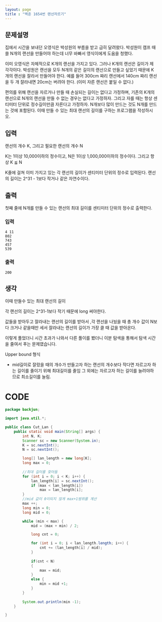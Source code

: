 ```yaml
---
layout: page
title : "백준 1654번 랜선자르기"
---
```



## 문제설명

집에서 시간을 보내던 오영식은 박성원의 부름을 받고 급히 달려왔다. 박성원이 캠프 때 쓸 N개의 랜선을 만들어야 하는데 너무 바빠서 영식이에게 도움을 청했다.

이미 오영식은 자체적으로 K개의 랜선을 가지고 있다. 그러나 K개의 랜선은 길이가 제각각이다. 박성원은 랜선을 모두 N개의 같은 길이의 랜선으로 만들고 싶었기 때문에 K개의 랜선을 잘라서 만들어야 한다. 예를 들어 300cm 짜리 랜선에서 140cm 짜리 랜선을 두 개 잘라내면 20cm는 버려야 한다. (이미 자른 랜선은 붙일 수 없다.)

편의를 위해 랜선을 자르거나 만들 때 손실되는 길이는 없다고 가정하며, 기존의 K개의 랜선으로 N개의 랜선을 만들 수 없는 경우는 없다고 가정하자. 그리고 자를 때는 항상 센티미터 단위로 정수길이만큼 자른다고 가정하자. N개보다 많이 만드는 것도 N개를 만드는 것에 포함된다. 이때 만들 수 있는 최대 랜선의 길이를 구하는 프로그램을 작성하시오.



## 입력

랜선의 개수 K, 그리고 필요한 랜선의 개수 N

K는 1이상 10,000이하의 정수이고, N은 1이상 1,000,000이하의 정수이다. 그리고 항상 K ≦ N 

 K줄에 걸쳐 이미 가지고 있는 각 랜선의 길이가 센티미터 단위의 정수로 입력된다. 랜선의 길이는 2^31 - 1보다 작거나 같은 자연수이다.



## 출력

첫째 줄에 N개를 만들 수 있는 랜선의 최대 길이를 센티미터 단위의 정수로 출력한다.

### 입력

```
4 11
802
743
457
539
```

### 출력

```
200
```





## 생각

이때 만들수 있는 최대 랜선의 길이

각 랜선의 길이는 2^31-1보다 작기 때문에 long 써야한다.

값들을 받아두고 잘라내는 랜선의 길이를 받아서 ,각 랜선을 나눴을 때 총 개수 값이 N보다 크거나 같을때만 세서 잘라내는 랜선의 길이가 가장 클 때 값을 받아온다. 

이렇게 풀었더니 시간 초과가 나와서 다른 풀이를 봤더니 이분 탐색을 통해서 탐색 시간을 줄여서 푸는 문제였습니다.

Upper bound 형식

- mid길이로 잘랐을 때의 개수가 만들고자 하는 랜선의 개수보다 작다면
  자르고자 하는 길이를 줄이기 위해 최대길이를 줄임
  그 외에는 자르고자 하는 길이를 늘려야하므로 최소길이를 늘림.



# CODE

```java
package backjun;

import java.util.*;

public class Cut_Lan {
	public static void main(String[] args) {
		int N, K;
		Scanner sc = new Scanner(System.in);
		K = sc.nextInt();
		N = sc.nextInt();

		long[] lan_length = new long[K];
		long max = 0;
		
		//최대 길이를 찾아둠
		for (int i = 0; i < K; i++) {
			lan_length[i] = sc.nextInt();
			if (max < lan_length[i])
				max = lan_length[i];
		}
        //mid 값이 0이되지 않게 max+1범위를 계산
		max ++;
		long min = 0;
		long mid = 0;

		while (min < max) {
			mid = (max + min) / 2;

			long cnt = 0;

			for (int i = 0; i < lan_length.length; i++) {
				cnt += (lan_length[i] / mid);
			}
			
			if(cnt < N)
			{
				max = mid;
			}
			else {
				min = mid +1;
			}
		}
		
		System.out.println(min -1);
	}

}

```


